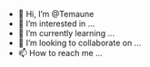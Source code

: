 - 👋 Hi, I’m @Temaune
- 👀 I’m interested in ...
- 🌱 I’m currently learning ...
- 💞️ I’m looking to collaborate on ...
- 📫 How to reach me ...

<!---
Temaune/Temaune is a ✨ special ✨ repository because its `README.md` (this file) appears on your GitHub profile.
You can click the Preview link to take a look at your changes.
--->
